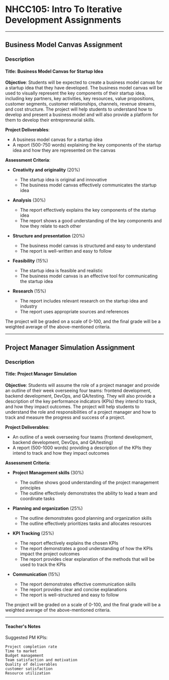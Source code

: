 # NHCC105: Intro To Iterative Development Assignments

---

## Business Model Canvas Assignment

### Description

#### Title: Business Model Canvas for Startup Idea

**Objective**: Students will be expected to create a business model canvas for a startup idea that they have developed. The business model canvas will be used to visually represent the key components of their startup idea, including key partners, key activities, key resources, value propositions, customer segments, customer relationships, channels, revenue streams, and cost structure. The project will help students to understand how to develop and present a business model and will also provide a platform for them to develop their entrepreneurial skills.

**Project Deliverables**:

- A business model canvas for a startup idea
- A report (500-750 words) explaining the key components of the startup idea and how they are represented on the canvas

**Assessment Criteria**:

- **Creativity and originality** (20%)
    - The startup idea is original and innovative
    - The business model canvas effectively communicates the startup idea

- **Analysis** (30%)
    - The report effectively explains the key components of the startup idea
    - The report shows a good understanding of the key components and how they relate to each other

- **Structure and presentation** (20%)
    - The business model canvas is structured and easy to understand
    - The report is well-written and easy to follow

- **Feasibility** (15%)
    - The startup idea is feasible and realistic
    - The business model canvas is an effective tool for communicating the startup idea

- **Research** (15%)
    - The report includes relevant research on the startup idea and industry
    - The report uses appropriate sources and references

The project will be graded on a scale of 0-100, and the final grade will be a weighted average of the above-mentioned criteria.

---

## Project Manager Simulation Assignment

### Description

#### Title: Project Manager Simulation

**Objective**: Students will assume the role of a project manager and provide an outline of their week overseeing four teams: frontend development, backend development, DevOps, and QA/testing. They will also provide a description of the key performance indicators (KPIs) they intend to track, and how they impact outcomes. The project will help students to understand the role and responsibilities of a project manager and how to track and measure the progress and success of a project.

**Project Deliverables**:

- An outline of a week overseeing four teams (frontend development, backend development, DevOps, and QA/testing)
- A report (500-1000 words) providing a description of the KPIs they intend to track and how they impact outcomes

**Assessment Criteria**:

- **Project Management skills** (30%)
    - The outline shows good understanding of the project management principles
    - The outline effectively demonstrates the ability to lead a team and coordinate tasks

- **Planning and organization** (25%)
    - The outline demonstrates good planning and organization skills
    - The outline effectively prioritizes tasks and allocates resources

- **KPI Tracking** (25%)
    - The report effectively explains the chosen KPIs
    - The report demonstrates a good understanding of how the KPIs impact the project outcomes
    - The report provides clear explanation of the methods that will be used to track the KPIs

- **Communication** (15%)
    - The report demonstrates effective communication skills
    - The report provides clear and concise explanations
    - The report is well-structured and easy to follow

The project will be graded on a scale of 0-100, and the final grade will be a weighted average of the above-mentioned criteria.

---

#### Teacher's Notes

Suggested PM KPIs:

    Project completion rate
    Time to market
    Budget management
    Team satisfaction and motivation
    Quality of deliverables
    customer satisfaction
    Resource utilization
